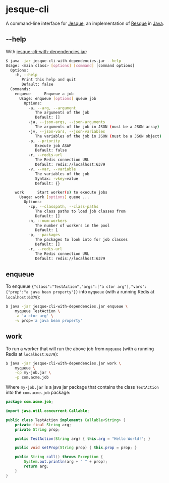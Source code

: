 # jesque-cli
A command-line interface for [Jesque](https://github.com/pierredavidbelanger/jesque), an implementation of [Resque](https://github.com/resque/resque) in [Java](https://www.java.com).

## --help

With [jesque-cli-with-dependencies.jar](https://oss.sonatype.org/content/repositories/snapshots/ca/pjer/jesque-cli/0.1.0-SNAPSHOT/jesque-cli-0.1.0-20151005.022659-1-jar-with-dependencies.jar):

```bash
$ java -jar jesque-cli-with-dependencies.jar --help
Usage: <main class> [options] [command] [command options]
  Options:
    -h, --help
       Print this help and quit
       Default: false
  Commands:
    enqueue      Enqueue a job
      Usage: enqueue [options] queue job
        Options:
          -a, --arg, --argument
             The arguments of the job
             Default: []
          -ja, --json-args, --json-arguments
             The arguments of the job in JSON (must be a JSON array)
          -jv, --json-vars, --json-variables
             The variables of the job in JSON (must be a JSON object)
          -p, --priority
             Execute job ASAP
             Default: false
          -r, --redis-url
             The Redis connection URL
             Default: redis://localhost:6379
          -v, --var, --variable
             The variables of the job
             Syntax: -vkey=value
             Default: {}

    work      Start worker(s) to execute jobs
      Usage: work [options] queue ...
        Options:
          -cp, --classpath, --class-paths
             The class paths to load job classes from
             Default: []
          -n, --num-workers
             The number of workers in the pool
             Default: 1
          -p, --packages
             The packages to look into for job classes
             Default: []
          -r, --redis-url
             The Redis connection URL
             Default: redis://localhost:6379
```

## enqueue

To enqueue `{"class":"TestAction","args":["a ctor arg"],"vars":{"prop":"a java bean property"}}` into `myqueue` (with a running Redis at `localhost:6379`):

```bash
$ java -jar jesque-cli-with-dependencies.jar enqueue \
    myqueue TestAction \
    -a 'a ctor arg' \
    -v prop='a java bean property'
```

## work

To run a worker that will run the above job from `myqueue` (with a running Redis at `localhost:6379`):

```bash
$ java -jar jesque-cli-with-dependencies.jar work \
    myqueue \
    -cp my-job.jar \
    -p com.acme.job
```

Where `my-job.jar` is a java jar package that contains the class `TestAction` into the `com.acme.job` package:

```java
package com.acme.job;

import java.util.concurrent.Callable;

public class TestAction implements Callable<String> {
    private final String arg;
    private String prop;

    public TestAction(String arg) { this.arg = "Hello World!"; }

    public void setProp(String prop) { this.prop = prop; }

    public String call() throws Exception {
        System.out.println(arg + " " + prop);
        return arg;
    }
}
```
